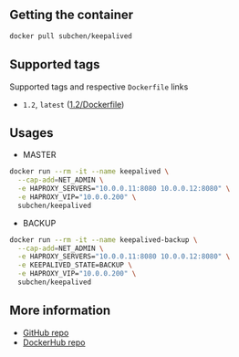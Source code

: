## Getting the container

```bash
docker pull subchen/keepalived
```


## Supported tags

Supported tags and respective `Dockerfile` links

* `1.2`, `latest` ([1.2/Dockerfile](https://github.com/subchen/docker-images/blob/master/keepalived/1.2/Dockerfile))


## Usages

* MASTER

```bash
docker run --rm -it --name keepalived \
  --cap-add=NET_ADMIN \
  -e HAPROXY_SERVERS="10.0.0.11:8080 10.0.0.12:8080" \
  -e HAPROXY_VIP="10.0.0.200" \
  subchen/keepalived
```

* BACKUP

```bash
docker run --rm -it --name keepalived-backup \
  --cap-add=NET_ADMIN \
  -e HAPROXY_SERVERS="10.0.0.11:8080 10.0.0.12:8080" \
  -e KEEPALIVED_STATE=BACKUP \
  -e HAPROXY_VIP="10.0.0.200" \
  subchen/keepalived
```


## More information

* [GitHub repo](https://github.com/subchen/docker-images/blob/master/keepalived)
* [DockerHub repo](https://hub.docker.com/r/subchen/keepalived)


